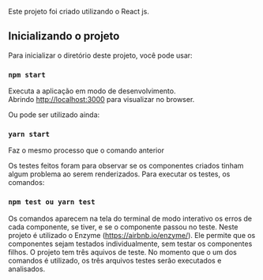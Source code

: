 Este projeto foi criado utilizando o React js.

## Inicializando o projeto

Para inicializar o diretório deste projeto, você pode usar:

### `npm start`

Executa a aplicação em modo de desenvolvimento.<br>
Abrindo [http://localhost:3000](http://localhost:3000) para visualizar no browser.

Ou pode ser utilizado ainda:

### `yarn start`
Faz o mesmo processo que o comando anterior

Os testes feitos foram para observar se os componentes criados tinham algum problema ao serem renderizados.
Para executar os testes, os comandos:

### `npm test ou yarn test`

Os comandos aparecem na tela do terminal de modo interativo os erros de cada componente, se tiver, e se o componente passou no teste. Neste projeto é utilizado o Enzyme (https://airbnb.io/enzyme/). Ele permite que os componentes sejam testados individualmente, sem testar os componentes filhos. O projeto tem três aquivos de teste. No momento que o um dos comandos é utilizado, os três arquivos testes serão executados e analisados.

